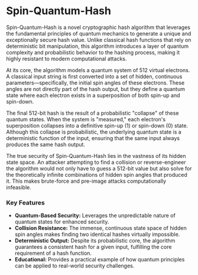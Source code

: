 # Spin-Quantum-Hash

Spin-Quantum-Hash is a novel cryptographic hash algorithm that leverages the fundamental principles of quantum mechanics to generate a unique and exceptionally secure hash value. Unlike classical hash functions that rely on deterministic bit manipulation, this algorithm introduces a layer of quantum complexity and probabilistic behavior to the hashing process, making it highly resistant to modern computational attacks.

At its core, the algorithm models a quantum system of 512 virtual electrons. A classical input string is first converted into a set of hidden, continuous parameters—specifically, the initial spin angles of these electrons. These angles are not directly part of the hash output, but they define a quantum state where each electron exists in a superposition of both spin-up and spin-down.

The final 512-bit hash is the result of a probabilistic "collapse" of these quantum states. When the system is "measured," each electron's superposition collapses into a definitive spin-up (1) or spin-down (0) state. Although this collapse is probabilistic, the underlying quantum state is a deterministic function of the input, ensuring that the same input always produces the same hash output.

The true security of Spin-Quantum-Hash lies in the vastness of its hidden state space. An attacker attempting to find a collision or reverse-engineer the algorithm would not only have to guess a 512-bit value but also solve for the theoretically infinite combinations of hidden spin angles that produced it. This makes brute-force and pre-image attacks computationally infeasible.

### Key Features

* **Quantum-Based Security:** Leverages the unpredictable nature of quantum states for enhanced security.
* **Collision Resistance:** The immense, continuous state space of hidden spin angles makes finding two identical hashes virtually impossible.
* **Deterministic Output:** Despite its probabilistic core, the algorithm guarantees a consistent hash for a given input, fulfilling the core requirement of a hash function.
* **Educational:** Provides a practical example of how quantum principles can be applied to real-world security challenges.
